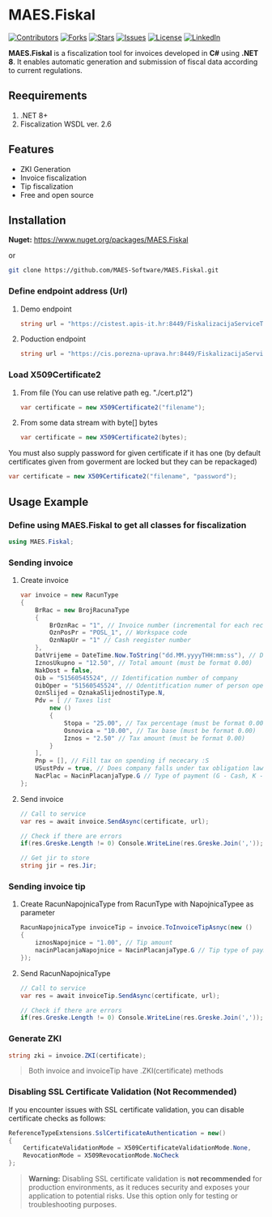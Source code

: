 # MAES.Fiskal

[![Contributors](https://img.shields.io/github/contributors/MAES-Software/MAES.Fiskal)](https://github.com/MAES-Software/MAES.Fiskal/graphs/contributors)
[![Forks](https://img.shields.io/github/forks/MAES-Software/MAES.Fiskal)](https://github.com/MAES-Software/MAES.Fiskal/network/members)
[![Stars](https://img.shields.io/github/stars/MAES-Software/MAES.Fiskal)](https://github.com/MAES-Software/MAES.Fiskal/stargazers)
[![Issues](https://img.shields.io/github/issues/MAES-Software/MAES.Fiskal)](https://github.com/MAES-Software/MAES.Fiskal/issues)
[![License](https://img.shields.io/github/license/MAES-Software/MAES.Fiskal)](https://github.com/MAES-Software/MAES.Fiskal/LICENSE)
[![LinkedIn](https://img.shields.io/badge/LinkedIn-Profile-0077B5?logo=linkedin&logoColor=white)](YOUR_LINKEDIN_URL_HERE)

**MAES.Fiskal** is a fiscalization tool for invoices developed in **C#** using **.NET 8**. It enables automatic generation and submission of fiscal data according to current regulations.

## Reequirements
1. .NET 8+
2. Fiscalization WSDL ver. 2.6

## Features
- ZKI Generation
- Invoice fiscalization
- Tip fiscalization
- Free and open source

## Installation
**Nuget:** https://www.nuget.org/packages/MAES.Fiskal

or

```bash
git clone https://github.com/MAES-Software/MAES.Fiskal.git
```

### Define endpoint address (Url)
1.  Demo endpoint
    ```csharp
    string url = "https://cistest.apis-it.hr:8449/FiskalizacijaServiceTest";
    ```
2.  Poduction endpoint
    ```csharp
    string url = "https://cis.porezna-uprava.hr:8449/FiskalizacijaService";
    ```

### Load X509Certificate2
1. From file (You can use relative path eg. "./cert.p12")
    ```csharp
    var certificate = new X509Certificate2("filename");
    ```
2. From some data stream with byte[] bytes
    ```csharp
    var certificate = new X509Certificate2(bytes);
    ```

You must also supply password for given certificate if it has one (by default certificates given from goverment are locked but they can be repackaged)
```csharp
var certificate = new X509Certificate2("filename", "password");
```

## Usage Example

### Define using MAES.Fiskal to get all classes for fiscalization
```csharp
using MAES.Fiskal;
```

### Sending invoice
1.  Create invoice
    ```csharp
    var invoice = new RacunType
    {
    	BrRac = new BrojRacunaType
    	{
    		BrOznRac = "1", // Invoice number (incremental for each receipt)
    		OznPosPr = "POSL_1", // Workspace code
    		OznNapUr = "1" // Cash reegister number
    	},
    	DatVrijeme = DateTime.Now.ToString("dd.MM.yyyyTHH:mm:ss"), // DateTime of invoice
    	IznosUkupno = "12.50", // Total amount (must be format 0.00)
    	NakDost = false,
    	Oib = "51560545524", // Identification number of company
    	OibOper = "51560545524", // Odentitfication numer of person operating POS
    	OznSlijed = OznakaSlijednostiType.N,
        Pdv = [ // Taxes list
            new ()
            {
                Stopa = "25.00", // Tax percentage (must be format 0.00)
                Osnovica = "10.00", // Tax base (must be format 0.00)
                Iznos = "2.50" // Tax amount (must be format 0.00)
            }
        ],
        Pnp = [], // Fill tax on spending if nececary :S
        USustPdv = true, // Does company falls under tax obligation laws
        NacPlac = NacinPlacanjaType.G // Type of payment (G - Cash, K - Cards, etc...)
    };
    ```
2.  Send invoice
    ```csharp
    // Call to service
    var res = await invoice.SendAsync(certificate, url);

    // Check if there are errors
    if(res.Greske.Length != 0) Console.WriteLine(res.Greske.Join(','));

    // Get jir to store
    string jir = res.Jir;
    ```

### Sending invoice tip
1.  Create RacunNapojnicaType from RacunType with NapojnicaTypee as parameter
    ```csharp
    RacunNapojnicaType invoiceTip = invoice.ToInvoiceTipAsnyc(new ()
    {
        iznosNapojnice = "1.00", // Tip amount
        nacinPlacanjaNapojnice = NacinPlacanjaType.G // Tip type of payment (G - Cash, K - Cards, etc...)
    });
    ```

2.  Send RacunNapojnicaType
    ```csharp
    // Call to service
    var res = await invoiceTip.SendAsync(certificate, url);

    // Check if there are errors
    if(res.Greske.Length != 0) Console.WriteLine(res.Greske.Join(','));
    ```

### Generate ZKI
```csharp
string zki = invoice.ZKI(certificate);
```
> Both invoice and invoiceTip have .ZKI(certificate) methods

### Disabling SSL Certificate Validation (Not Recommended)

If you encounter issues with SSL certificate validation, you can disable certificate checks as follows:

```csharp
ReferenceTypeExtensions.SslCertificateAuthentication = new()
{
    CertificateValidationMode = X509CertificateValidationMode.None,
    RevocationMode = X509RevocationMode.NoCheck
};
```

> **Warning:** Disabling SSL certificate validation is **not recommended** for production environments, as it reduces security and exposes your application to potential risks. Use this option only for testing or troubleshooting purposes.